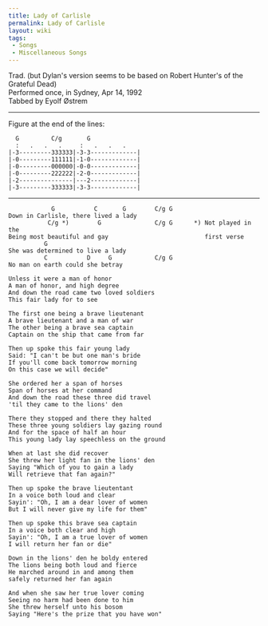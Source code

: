 ```yaml
---
title: Lady of Carlisle
permalink: Lady of Carlisle
layout: wiki
tags:
 - Songs
 - Miscellaneous Songs
---
```


Trad. (but Dylan's version seems to be based on Robert Hunter's of the
Grateful Dead)  
Performed once, in Sydney, Apr 14, 1992  
Tabbed by Eyolf Østrem

* * * * *

Figure at the end of the lines:

      G         C/g       G
      :   .   .   .     :   .   .   .
    |-3---------333333|-3-3-------------|
    |-0---------111111|-1-0-------------|
    |-0---------000000|-0-0-------------|
    |-0---------222222|-2-0-------------|
    |-2---------------|---2-------------|
    |-3---------333333|-3-3-------------|

* * * * *

                G           C       G        C/g G
    Down in Carlisle, there lived a lady
               C/g *)        G               C/g G      *) Not played in the
    Being most beautiful and gay                           first verse
              G
    She was determined to live a lady
              C           D     G            C/g G
    No man on earth could she betray

    Unless it were a man of honor
    A man of honor, and high degree
    And down the road came two loved soldiers
    This fair lady for to see

    The first one being a brave lieutenant
    A brave lieutenant and a man of war
    The other being a brave sea captain
    Captain on the ship that came from far

    Then up spoke this fair young lady
    Said: "I can't be but one man's bride
    If you'll come back tomorrow morning
    On this case we will decide"

    She ordered her a span of horses
    Span of horses at her command
    And down the road these three did travel
    'til they came to the lions' den

    There they stopped and there they halted
    These three young soldiers lay gazing round
    And for the space of half an hour
    This young lady lay speechless on the ground

    When at last she did recover
    She threw her light fan in the lions' den
    Saying "Which of you to gain a lady
    Will retrieve that fan again?"

    Then up spoke the brave lieutentant
    In a voice both loud and clear
    Sayin': "Oh, I am a dear lover of women
    But I will never give my life for them"

    Then up spoke this brave sea captain
    In a voice both clear and high
    Sayin': "Oh, I am a true lover of women
    I will return her fan or die"

    Down in the lions' den he boldy entered
    The lions being both loud and fierce
    He marched around in and among them
    safely returned her fan again

    And when she saw her true lover coming
    Seeing no harm had been done to him
    She threw herself unto his bosom
    Saying "Here's the prize that you have won"
